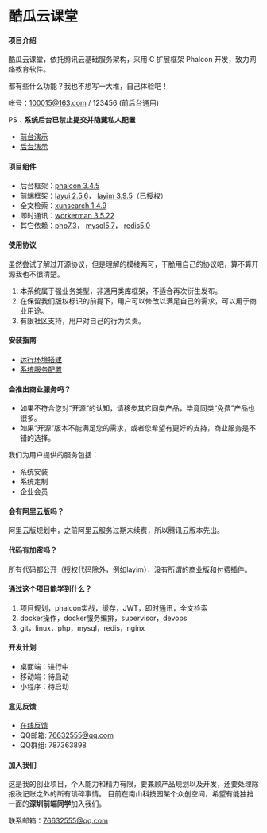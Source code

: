 # 酷瓜云课堂

#### 项目介绍

酷瓜云课堂，依托腾讯云基础服务架构，采用 C 扩展框架 Phalcon 开发，致力网络教育软件。

都有些什么功能？我也不想写一大堆，自己体验吧！

帐号：100015@163.com / 123456 (前后台通用)

PS：**系统后台已禁止提交并隐藏私人配置**

- [前台演示](https://ctc.koogua.com)
- [后台演示](https://ctc.koogua.com/admin)

#### 项目组件

- 后台框架：[phalcon 3.4.5](https://phalcon.io)
- 前端框架：[layui 2.5.6](https://layui.com)， [layim 3.9.5](https://www.layui.com/layim)（已授权）
- 全文检索：[xunsearch 1.4.9](http://www.xunsearch.com)
- 即时通讯：[workerman 3.5.22](https://workerman.net)
- 其它依赖：[php7.3](https://php.net)， [mysql5.7](https://mysql.com)， [redis5.0](https://redis.io)

#### 使用协议

虽然尝试了解过开源协议，但是理解的模棱两可，干脆用自己的协议吧，算不算开源我也不很清楚。

1. 本系统属于强业务类型，非通用类库框架，不适合再次衍生发布。
2. 在保留我们版权标识的前提下，用户可以修改以满足自己的需求，可以用于商业用途。
3. 有限社区支持，用户对自己的行为负责。

#### 安装指南

- [运行环境搭建](https://gitee.com/koogua/course-tencent-cloud-docker)
- [系统服务配置](https://gitee.com/koogua/course-tencent-cloud/wikis/服务配置)

#### 会推出商业服务吗？

- 如果不符合您对“开源”的认知，请移步其它同类产品，毕竟同类“免费”产品也很多。
- 如果“开源”版本不能满足您的需求，或者您希望有更好的支持，商业服务是不错的选择。

我们为用户提供的服务包括：

- 系统安装
- 系统定制
- 企业会员

#### 会有阿里云版吗？

阿里云版规划中，之前阿里云服务过期未续费，所以腾讯云版本先出。

#### 代码有加密吗？

所有代码都公开（授权代码除外，例如layim），没有所谓的商业版和付费插件。

#### 通过这个项目能学到什么？

1. 项目规划，phalcon实战，缓存，JWT，即时通讯，全文检索
2. docker操作，docker服务编排，supervisor，devops
3. git，linux，php，mysql，redis，nginx

#### 开发计划

- 桌面端：进行中
- 移动端：待启动
- 小程序：待启动

#### 意见反馈

- [在线反馈](https://gitee.com/koogua/course-tencent-cloud/issues)
- QQ邮箱: 76632555@qq.com
- QQ群组: 787363898

#### 加入我们

这是我的创业项目，个人能力和精力有限，要兼顾产品规划以及开发，还要处理除报税记账之外的所有琐碎事情。
目前在南山科技园某个众创空间，希望有能独挡一面的**深圳前端同学**加入我们。

联系邮箱：76632555@qq.com
